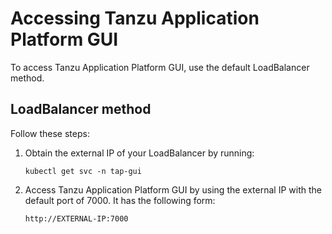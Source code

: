 # Accessing Tanzu Application Platform GUI

To access Tanzu Application Platform GUI, use the default LoadBalancer method.

## <a id="lb-method"></a> LoadBalancer method

Follow these steps:

1. Obtain the external IP of your LoadBalancer by running:

    ```
    kubectl get svc -n tap-gui
    ```

1. Access Tanzu Application Platform GUI by using the external IP with the default port of 7000.
It has the following form:

    ```
    http://EXTERNAL-IP:7000
    ```
